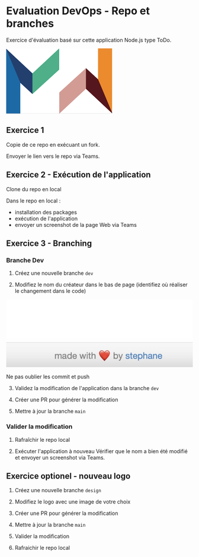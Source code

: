 # Evaluation DevOps - Repo et branches

Exercice d'évaluation basé sur cette application Node.js type ToDo.

![mewo](public/icons/mewo.png)

## Exercice 1

Copie de ce repo en exécuant un fork.

Envoyer le lien vers le repo via Teams.

## Exercice 2 - Exécution de l'application

Clone du repo en local

Dans le repo en local :
- installation des packages
- exécution de l'application
- envoyer un screenshot de la page Web via Teams

## Exercice 3 - Branching

### Branche Dev

1. Créez une nouvelle branche `dev`

2. Modifiez le nom du créateur dans le bas de page (identifiez où réaliser le changement dans le code)

![createur](images/createur.jpg)

Ne pas oublier les commit et push

3. Validez la modification de l'application dans la branche `dev`

4. Créer une PR pour générer la modification

5. Mettre à jour la branche `main`

### Valider la modification

1. Rafraîchir le repo local

2. Exécuter l'application à nouveau
Vérifier que le nom a bien été modifié et envoyer un screenshot via Teams.

## Exercice optionel - nouveau logo

1. Créez une nouvelle branche `design`

2. Modifiez le logo avec une image de votre choix

3. Créer une PR pour générer la modification

4. Mettre à jour la branche `main`

5. Valider la modification

6. Rafraichir le repo local
